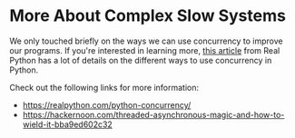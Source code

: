 # More About Complex Slow Systems

We only touched briefly on the ways we can use concurrency to improve our programs. If you're interested in learning more, [this article](https://realpython.com/python-concurrency/) from Real Python has a lot of details on the different ways to use concurrency in Python.

Check out the following links for more information:

- https://realpython.com/python-concurrency/
- https://hackernoon.com/threaded-asynchronous-magic-and-how-to-wield-it-bba9ed602c32